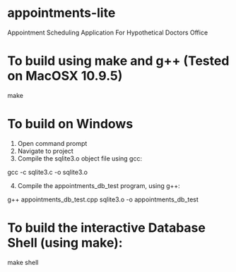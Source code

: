 # appointments-lite
Appointment Scheduling Application For Hypothetical Doctors Office

# To build using make and g++ (Tested on MacOSX 10.9.5)

make

# To build on Windows

1. Open command prompt
2. Navigate to project
3. Compile the sqlite3.o object file using gcc:

gcc -c sqlite3.c -o sqlite3.o

4. Compile the appointments_db_test program, using g++:

g++ appointments_db_test.cpp sqlite3.o -o appointments_db_test

# To build the interactive Database Shell (using make):

make shell